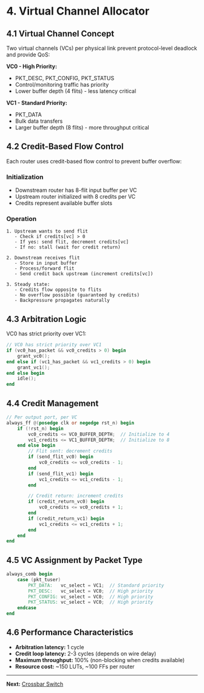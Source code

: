 # 4. Virtual Channel Allocator

## 4.1 Virtual Channel Concept

Two virtual channels (VCs) per physical link prevent protocol-level deadlock and provide QoS:

**VC0 - High Priority:**
- PKT_DESC, PKT_CONFIG, PKT_STATUS
- Control/monitoring traffic has priority
- Lower buffer depth (4 flits) - less latency critical

**VC1 - Standard Priority:**
- PKT_DATA
- Bulk data transfers
- Larger buffer depth (8 flits) - more throughput critical

## 4.2 Credit-Based Flow Control

Each router uses credit-based flow control to prevent buffer overflow:

### Initialization

- Downstream router has 8-flit input buffer per VC
- Upstream router initialized with 8 credits per VC
- Credits represent available buffer slots

### Operation

```
1. Upstream wants to send flit
   - Check if credits[vc] > 0
   - If yes: send flit, decrement credits[vc]
   - If no: stall (wait for credit return)

2. Downstream receives flit
   - Store in input buffer
   - Process/forward flit
   - Send credit back upstream (increment credits[vc])

3. Steady state:
   - Credits flow opposite to flits
   - No overflow possible (guaranteed by credits)
   - Backpressure propagates naturally
```

## 4.3 Arbitration Logic

VC0 has strict priority over VC1:

```verilog
// VC0 has strict priority over VC1
if (vc0_has_packet && vc0_credits > 0) begin
    grant_vc0();
end else if (vc1_has_packet && vc1_credits > 0) begin
    grant_vc1();
end else begin
    idle();
end
```

## 4.4 Credit Management

```verilog
// Per output port, per VC
always_ff @(posedge clk or negedge rst_n) begin
    if (!rst_n) begin
        vc0_credits <= VC0_BUFFER_DEPTH;  // Initialize to 4
        vc1_credits <= VC1_BUFFER_DEPTH;  // Initialize to 8
    end else begin
        // Flit sent: decrement credits
        if (send_flit_vc0) begin
            vc0_credits <= vc0_credits - 1;
        end
        if (send_flit_vc1) begin
            vc1_credits <= vc1_credits - 1;
        end

        // Credit return: increment credits
        if (credit_return_vc0) begin
            vc0_credits <= vc0_credits + 1;
        end
        if (credit_return_vc1) begin
            vc1_credits <= vc1_credits + 1;
        end
    end
end
```

## 4.5 VC Assignment by Packet Type

```verilog
always_comb begin
    case (pkt_tuser)
        PKT_DATA:   vc_select = VC1;  // Standard priority
        PKT_DESC:   vc_select = VC0;  // High priority
        PKT_CONFIG: vc_select = VC0;  // High priority
        PKT_STATUS: vc_select = VC0;  // High priority
    endcase
end
```

## 4.6 Performance Characteristics

- **Arbitration latency:** 1 cycle
- **Credit loop latency:** 2-3 cycles (depends on wire delay)
- **Maximum throughput:** 100% (non-blocking when credits available)
- **Resource cost:** ~150 LUTs, ~100 FFs per router

---

**Next:** [Crossbar Switch](05_crossbar_switch.md)
